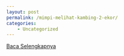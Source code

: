```yaml
---
layout: post
permalink: /mimpi-melihat-kambing-2-ekor/
categories:
    - Uncategorized
---
```


[Baca Selengkapnya](/10)